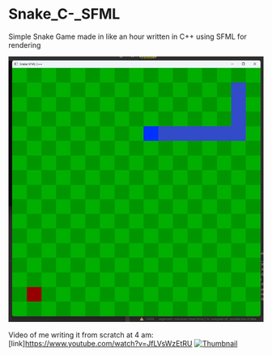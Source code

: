 # Snake_C-_SFML
Simple Snake Game made in like an hour written in C++ using SFML for rendering

![Screenshot of the game running!](images/snake.png)

Video of me writing it from scratch at 4 am: [link]https://www.youtube.com/watch?v=JfLVsWzEtRU
[![Thumbnail](https://img.youtube.com/vi/JfLVsWzEtRU/0.jpg)](https://www.youtube.com/watch?v=JfLVsWzEtRU)
